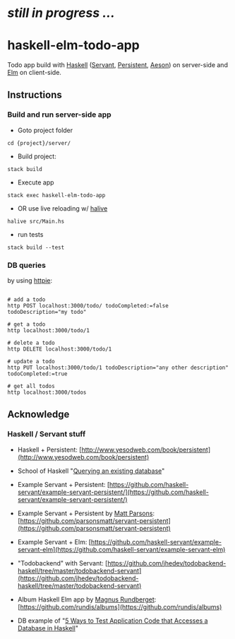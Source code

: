 # _still in progress ..._

# haskell-elm-todo-app

Todo app build with [Haskell](https://www.haskell.org/) ([Servant](http://haskell-servant.github.io/), [Persistent](https://hackage.haskell.org/package/persistent), [Aeson](https://hackage.haskell.org/package/aeson)) on server-side and [Elm](http://elm-lang.org/) on client-side.

## Instructions

### Build and run server-side app

- Goto project folder

``` shell
cd {project}/server/
```

- Build project:

``` shell
stack build
```

- Execute app

``` shell
stack exec haskell-elm-todo-app
```

- OR use live reloading w/ [halive](https://github.com/lukexi/halive)

``` shell
halive src/Main.hs
```

- run tests

``` shell
stack build --test
```

### DB queries

by using [httpie](https://github.com/jkbrzt/httpie):

``` shell

# add a todo
http POST localhost:3000/todo/ todoCompleted:=false todoDescription="my todo"

# get a todo
http localhost:3000/todo/1

# delete a todo
http DELETE localhost:3000/todo/1

# update a todo
http PUT localhost:3000/todo/1 todoDescription="any other description" todoCompleted:=true

# get all todos
http localhost:3000/todos

```

## Acknowledge

### Haskell / Servant stuff

- Haskell + Persistent: [http://www.yesodweb.com/book/persistent](http://www.yesodweb.com/book/persistent)

- School of Haskell "[Querying an existing database](https://www.schoolofhaskell.com/school/advanced-haskell/persistent-in-detail/existing-database)"

- Example Servant + Persistent: [https://github.com/haskell-servant/example-servant-persistent/](https://github.com/haskell-servant/example-servant-persistent/)

- Example Servant + Persistent by [Matt Parsons](https://github.com/parsonsmatt/): [https://github.com/parsonsmatt/servant-persistent](https://github.com/parsonsmatt/servant-persistent)

- Example Servant + Elm: [https://github.com/haskell-servant/example-servant-elm](https://github.com/haskell-servant/example-servant-elm)

- "Todobackend" with Servant: [https://github.com/jhedev/todobackend-haskell/tree/master/todobackend-servant](https://github.com/jhedev/todobackend-haskell/tree/master/todobackend-servant)

- Album Haskell Elm app by [Magnus Rundberget](https://github.com/rundis): [https://github.com/rundis/albums](https://github.com/rundis/albums)

- DB example of "[5 Ways to Test Application Code that Accesses a Database in Haskell](https://github.com/cdepillabout/testing-code-that-accesses-db-in-haskell/)"
